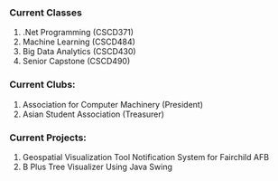 ### Current Classes
1. .Net Programming (CSCD371)
2. Machine Learning (CSCD484)
3. Big Data Analytics (CSCD430)
4. Senior Capstone (CSCD490)

### Current Clubs:
1. Association for Computer Machinery (President)
2. Asian Student Association (Treasurer)

### Current Projects:
1. Geospatial Visualization Tool Notification System for Fairchild AFB
2. B Plus Tree Visualizer Using Java Swing


